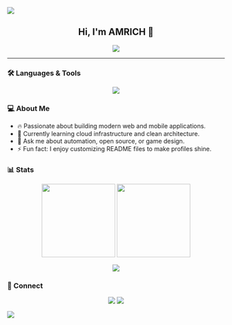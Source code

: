 <img src="https://capsule-render.vercel.app/api?type=waving&color=0:ff0a54,100:9c1de7&height=200&section=header&text=AMRICH%20ASF%20FUCK&fontSize=60&fontColor=fff&animation=fadeIn&fontAlignY=40"/>

<h2 align="center">Hi, I'm AMRICH 👋</h2>

<p align="center">
  <img src="https://komarev.com/ghpvc/?username=AMRICHASFUCK&style=flat-square&color=ff69b4"/>
</p>

---

### 🛠 Languages & Tools

<p align="center">
  <img src="https://skillicons.dev/icons?i=python,js,html,css,docker,linux,git"/>
</p>

### 💻 About Me
- 🔥 Passionate about building modern web and mobile applications.
- 🌱 Currently learning cloud infrastructure and clean architecture.
- 💬 Ask me about automation, open source, or game design.
- ⚡ Fun fact: I enjoy customizing README files to make profiles shine.

### 📊 Stats
<p align="center">
  <img src="https://github-readme-stats.vercel.app/api?username=AMRICHASFUCK&show_icons=true&theme=tokyonight&count_private=true&hide_border=true" height="170"/>
  <img src="https://github-readme-streak-stats.herokuapp.com?user=AMRICHASFUCK&theme=tokyonight&hide_border=true" height="170"/>
</p>

<p align="center">
  <img src="https://github-readme-stats.vercel.app/api/top-langs/?username=AMRICHASFUCK&layout=compact&theme=tokyonight&hide_border=true"/>
</p>

### 🤝 Connect
<p align="center">
  <a href="https://twitter.com/yourusername"><img src="https://img.shields.io/twitter/follow/yourusername?style=social"/></a>
  <a href="https://www.linkedin.com/in/yourusername/"><img src="https://img.shields.io/badge/-LinkedIn-blue?style=flat&logo=Linkedin&logoColor=white"/></a>
</p>

<img src="https://capsule-render.vercel.app/api?type=waving&color=0:9c1de7,100:ff0a54&height=120&section=footer"/>

